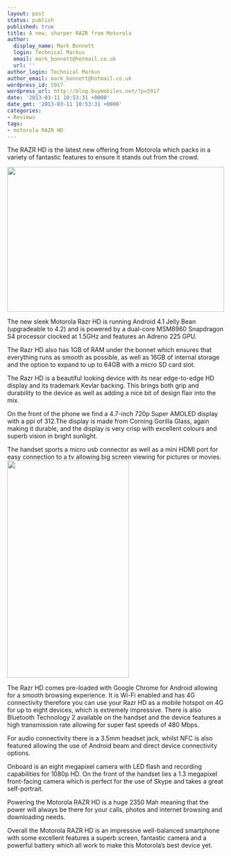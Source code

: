 ```yaml
---
layout: post
status: publish
published: true
title: A new, sharper RAZR from Motorola
author:
  display_name: Mark Bonnett
  login: Technical Markus
  email: mark_bonnett@hotmail.co.uk
  url: ''
author_login: Technical Markus
author_email: mark_bonnett@hotmail.co.uk
wordpress_id: 5917
wordpress_url: http://blog.buymobiles.net/?p=5917
date: '2013-03-11 10:53:31 +0000'
date_gmt: '2013-03-11 10:53:31 +0000'
categories:
- Reviews
tags:
- motorola RAZR HD
---
```

<p><span class="postStandFirst">The RAZR HD is the latest new offering from Motorola which packs in a variety of fantastic features to ensure it stands out from the crowd.</span></p>
<p style="text-align: left;"><strong><img class="aligncenter" alt="" src="http://farm9.staticflickr.com/8107/8548527282_eacaf25bf5.jpg" width="500" height="333" /></strong></p>
<p style="text-align: left;">The new sleek&nbsp;Motorola Razr HD&nbsp;is running Android 4.1 Jelly Bean (upgradeable to 4.2) and is powered by a dual-core MSM8960 Snapdragon S4 processor clocked at 1.5GHz and features an Adreno 225 GPU.</p>
<p>The Razr HD also has 1GB of RAM under the bonnet which ensures that everything runs as smooth as possible, as well as 16GB of internal storage and the option to expand to up to 64GB with a micro SD card slot.</p>
<p>The Razr HD is a beautiful looking device with its near edge-to-edge HD display and its trademark Kevlar backing. This brings both grip and durability to the device as well as adding a nice bit of design flair into the mix.</p>
<p>On the front of the phone we find a 4.7-inch 720p Super AMOLED display with a ppi of 312.The display is made from Corning Gorilla Glass, again making it durable, and the display is very crisp with excellent colours and superb vision in bright sunlight.</p>
<p style="text-align: left;">The handset sports a micro usb connector as well as a mini HDMI port for easy connection to a tv allowing big screen viewing for pictures or movies.<img class="aligncenter" alt="" src="http://farm9.staticflickr.com/8245/8547427313_8403ee6cdb.jpg" width="281" height="500" /></p>
<p>The Razr HD comes pre-loaded with Google Chrome for Android allowing for a smooth browsing experience. It is Wi-Fi enabled and has 4G connectivity therefore you can use your Razr HD as a mobile hotspot on 4G for up to eight devices, which is extremely impressive. There is also Bluetooth Technology 2 available on the handset and the device features a high transmission rate allowing for super fast speeds of 480 Mbps.</p>
<p>For audio connectivity there is a 3.5mm headset jack, whilst NFC is also featured allowing the use of Android beam and direct device connectivity options.</p>
<p>Onboard is an eight megapixel camera with LED flash and recording capabilities for 1080p HD. On the front of the handset lies a 1.3 megapixel front-facing camera which is perfect for the use of Skype and takes a great self-portrait.</p>
<p>Powering the Motorola RAZR HD is a huge 2350 Mah meaning that the power will always be there for your calls, photos and internet browsing and downloading needs.</p>
<p>Overall the Motorola RAZR HD is an impressive well-balanced smartphone with some excellent features a superb screen, fantastic camera and a powerful battery which all work to make this Motorola&rsquo;s best device yet.</p>
